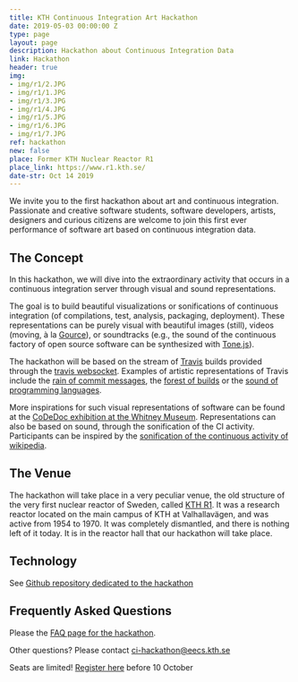 ```yaml
---
title: KTH Continuous Integration Art Hackathon
date: 2019-05-03 00:00:00 Z
type: page
layout: page
description: Hackathon about Continuous Integration Data
link: Hackathon
header: true
img:
- img/r1/2.JPG
- img/r1/1.JPG
- img/r1/3.JPG
- img/r1/4.JPG
- img/r1/5.JPG
- img/r1/6.JPG
- img/r1/7.JPG
ref: hackathon
new: false
place: Former KTH Nuclear Reactor R1
place_link: https://www.r1.kth.se/
date-str: Oct 14 2019
---
```


We invite you to the first hackathon about art and continuous integration.
Passionate and creative software students, software developers, artists,
designers and curious citizens are welcome to join this first ever performance of software art based on continuous integration data.


## The Concept

In this hackathon, we will dive into the extraordinary activity that occurs in a continuous integration server through visual and sound representations.

The goal is to build beautiful visualizations or sonifications of continuous integration (of compilations, test, analysis, packaging, deployment). These representations can be purely visual with beautiful images (still), videos (moving, à la [Gource](https://gource.io/)), or soundtracks (e.g., the sound of the continuous factory of open source software can be synthesized with [Tone.js](https://tonejs.github.io/)).

The hackathon will be based on the stream of [Travis](https://travis-ci.org/) builds provided through the [travis websocket](ws://travis.durieux.me). Examples of artistic representations of Travis include the [rain of commit messages](https://travis.durieux.me/rain.html), the [forest of builds](https://travis.durieux.me/tree/) or the [sound of programming languages](https://kth.github.io/ci-hackathon/cabrera_baudry/index.html).

More inspirations for such  visual representations of software can be found at the [CoDeDoc exhibition at the Whitney Museum](https://artport.whitney.org/commissions/codedoc/index.shtml). Representations can also be based on sound, through the sonification of the CI activity. Participants can be inspired by the [sonification of the continuous activity of wikipedia](http://listen.hatnote.com/).

## The Venue

The hackathon will take place in a very peculiar venue, the old structure of the very first nuclear reactor of Sweden, called [KTH R1](https://www.r1.kth.se/). It was a research reactor located on the main campus of KTH at Valhallavägen, and was active from 1954 to 1970. It was completely dismantled, and there is nothing left of it today. It is in the reactor hall that our hackathon will take place.

## Technology

See [Github repository dedicated to the hackathon](https://github.com/KTH/ci-hackathon/)

## Frequently Asked Questions

Please the [FAQ page for the hackathon](https://kth.github.io/ci-hackathon/faq.html).

Other questions? Please contact ci-hackathon@eecs.kth.se

Seats are limited! [Register here](https://www.castor.kth.se/event/kth-continuous-integration-art-hackathon/) before 10 October
